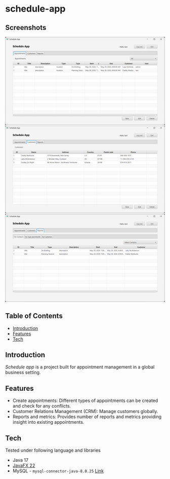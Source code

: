 # schedule-app

## Screenshots

![saapp.png](screenshots%2Fsaapp.png)
![sacustomer.png](screenshots%2Fsacustomer.png)
![sareports.png](screenshots%2Fsareports.png)

## Table of Contents

- [Introduction](#introduction)
- [Features](#features)
- [Tech](#tech)

## Introduction <a id="introduction"></a>

*Schedule app* is a project built for appointment management in a global business setting.

## Features <a id="features"></a>

- Create appointments: Different types of appointments can be created and check for any conflicts.
- Customer Relations Management (CRM): Manage customers globally.
- Reports and metrics: Provides number of reports and metrics providing insight into existing appointments.

## Tech <a id="tech"></a>

Tested under following language and libraries
- Java 17
- [JavaFX 22](https://openjfx.io/)
- MySQL - `mysql-connector-java-8.0.25` [Link](https://dev.mysql.com/blog-archive/mysql-connector-j-8-0-25/)

